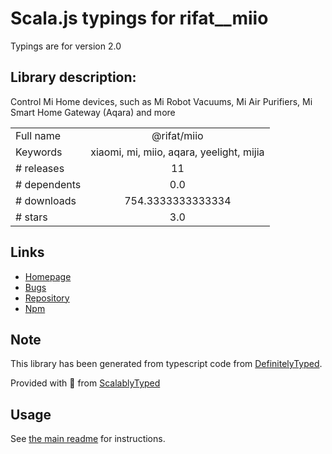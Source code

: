 
# Scala.js typings for rifat__miio

Typings are for version 2.0

## Library description:
Control Mi Home devices, such as Mi Robot Vacuums, Mi Air Purifiers, Mi Smart Home Gateway (Aqara) and more

|                    |                 |
| ------------------ | :-------------: |
| Full name          | @rifat/miio |
| Keywords           | xiaomi, mi, miio, aqara, yeelight, mijia |
| # releases         | 11 |
| # dependents       | 0.0 |
| # downloads        | 754.3333333333334 |
| # stars            | 3.0 |

## Links
- [Homepage](https://github.com/torifat/miio#readme)
- [Bugs](https://github.com/torifat/miio/issues)
- [Repository](https://github.com/torifat/miio)
- [Npm](https://www.npmjs.com/package/%40rifat%2Fmiio)
    


## Note
This library has been generated from typescript code from [DefinitelyTyped](https://definitelytyped.org).

Provided with :purple_heart: from [ScalablyTyped](https://github.com/oyvindberg/ScalablyTyped)

## Usage
See [the main readme](../../readme.md) for instructions.


